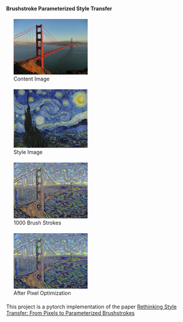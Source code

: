 **Brushstroke Parameterized Style Transfer**

<p align="center">
  <figure style="margin: 20px;">
    <img src="images/golden-gate-bridge.jpg" alt="Content Image" width="200"/>
    <figcaption>Content Image</figcaption>
  </figure>

  <figure style="margin: 20px;">
    <img src="images/starry_night.jpg" alt="Style Image" width="200"/>
    <figcaption>Style Image</figcaption>
  </figure>

  <figure style="margin: 20px;">
    <img src="images/results/canvas.png" alt="1000 Brush Strokes" width="200"/>
    <figcaption>1000 Brush Strokes</figcaption>
  </figure>

  <figure style="margin: 20px;">
    <img src="images/results/after_pixel_optimization.png" alt="After Pixel Optimization" width="200"/>
    <figcaption>After Pixel Optimization</figcaption>
  </figure>
</p>



This project is a pytorch implementation of the paper [Rethinking Style Transfer: From Pixels to Parameterized Brushstrokes](https://arxiv.org/abs/2103.17185)